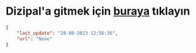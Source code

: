# Dizipal'a gitmek için [buraya](None) tıklayın
    
```json
{
    "last_update": "28-08-2023 12:56:36",
    "url": "None"
}
```